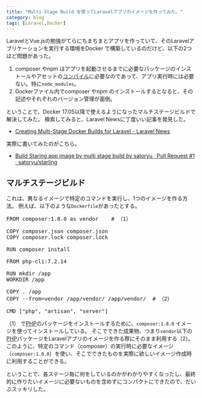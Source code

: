 ```yaml
---
title: "Multi-Stage Build を使ってLaravelアプリのイメージを作ってみた。"
category: blog
tags: [Laravel,Docker]
---
```

<p>LaravelとVue.jsの勉強がてらにちまちまとアプリを作っていて、そのLaravelアプリケーションを実行する環境をDocker で構築しているのだけど、以下の2つほど問題があった。</p>

<ol>
<li>composer やnpm はアプリを起動させるまでに必要なパッケージのインストールやアセットの<a class="keyword" href="http://d.hatena.ne.jp/keyword/%A5%B3%A5%F3%A5%D1%A5%A4%A5%EB">コンパイル</a>に必要なのであって、アプリ実行時には必要ない。特に<code>node_modules</code>。</li>
<li>Dockerファイル内でcomposer やnpm のインストールするとなると、その記述やそれぞれのバージョン管理が面倒。</li>
</ol>


<p>ということで、Docker 17.05以降で使えるようになったマルチステージビルドで解決してみた。
検索してみると、Laravel Newsに丁度いい記事を発見した。</p>

<ul>
<li><a href="https://laravel-news.com/multi-stage-docker-builds-for-laravel">Creating Multi-Stage Docker Builds for Laravel - Laravel News</a></li>
</ul>


<p>実際に書いてみたのがこちら。</p>

<ul>
<li><a href="https://github.com/satoryu/starling/pull/1/files">Build Staring app image by multi stage build by satoryu · Pull Request #1 · satoryu/starling</a></li>
</ul>


<h2>マルチステージビルド</h2>

<p>これは、異なるイメージで特定のコマンドを実行し、1つのイメージを作る方法。
例えば、以下のような<code>Dockerfile</code>があったとする。</p>

<pre class="code" data-lang="" data-unlink>FROM composer:1.8.0 as vendor    # （1）

COPY composer.json composer.json
COPY composer.lock composer.lock

RUN composer install

FROM php-cli:7.2.14

RUN mkdir /app
WORKDIR /app

COPY . /app
COPY --from=vendor /app/vendor/ /app/vendor/  # （2）

CMD [&#34;php&#34;, &#34;artisan&#34;, &#34;server&#34;]</pre>


<p>（1） で<a class="keyword" href="http://d.hatena.ne.jp/keyword/PHP">PHP</a>のパッケージをインストールするために、<code>composer:1.8.0</code> イメージを使ってインストールしている。
そこでできた成果物、つまり<code>vendor</code>以下の<a class="keyword" href="http://d.hatena.ne.jp/keyword/PHP">PHP</a>パッケージをLaravelアプリのイメージを作る際にそのまま利用する（2）。
このように、特定のコマンド（composer）の実行時に必要なイメージ（<code>composer:1.8.0</code>）を使い、そこでできたものを実際に欲しいイメージ作成時に利用することができる。</p>

<p>ということで、各ステージ毎に何をしているのかがわかりやすくなったし、最終的に作りたいイメージに必要ないものを含めずにコンパクトにできたので、だいぶスッキリした。</p>

